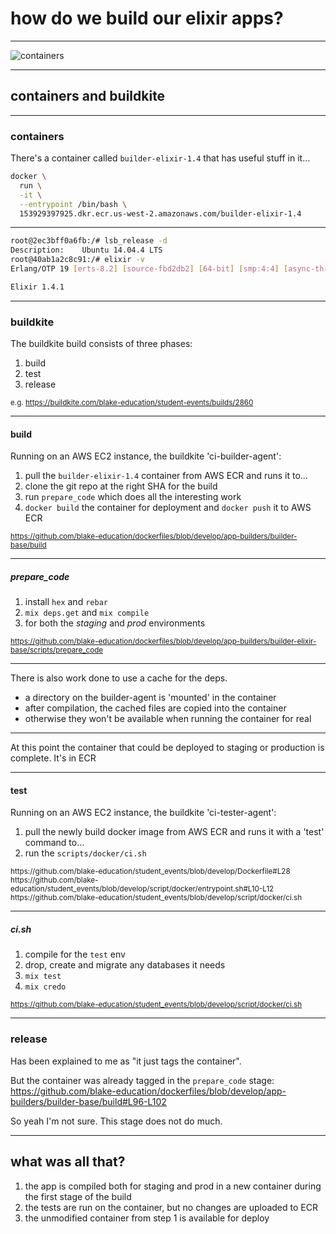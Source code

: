 # how do we build our elixir apps?

---

![containers](https://cdn.meme.am/instances/500x/63003519/sixth-sense-i-see-containers-everywhere.jpg)

---

## containers and buildkite

---

### containers

There's a container called `builder-elixir-1.4` that has useful stuff in it…

```bash
docker \
  run \
  -it \
  --entrypoint /bin/bash \
  153929397925.dkr.ecr.us-west-2.amazonaws.com/builder-elixir-1.4
```

---

```bash
root@2ec3bff0a6fb:/# lsb_release -d
Description:	Ubuntu 14.04.4 LTS
root@40ab1a2c8c91:/# elixir -v
Erlang/OTP 19 [erts-8.2] [source-fbd2db2] [64-bit] [smp:4:4] [async-threads:10] [hipe] [kernel-poll:false]

Elixir 1.4.1
```

---

### buildkite

The buildkite build consists of three phases:

1. build
2. test
3. release

<small>e.g. https://buildkite.com/blake-education/student-events/builds/2860</small>

---

#### build

Running on an AWS EC2 instance, the buildkite 'ci-builder-agent':

1. pull the `builder-elixir-1.4` container from AWS ECR and runs it to…
2. clone the git repo at the right SHA for the build
3. run `prepare_code` which does all the interesting work
4. `docker build` the container for deployment and `docker push` it to AWS ECR

<small>https://github.com/blake-education/dockerfiles/blob/develop/app-builders/builder-base/build</small>

---

##### prepare_code

1. install `hex` and `rebar`
2. `mix deps.get` and `mix compile`
3. for both the *staging* and *prod* environments

<small>https://github.com/blake-education/dockerfiles/blob/develop/app-builders/builder-elixir-base/scripts/prepare_code</small>

---

There is also work done to use a cache for the deps.

* a directory on the builder-agent is 'mounted' in the container
* after compilation, the cached files are copied into the container
* otherwise they won't be available when running the container for real

---

At this point the container that could be deployed to staging or production is complete. It's in ECR

---

#### test

Running on an AWS EC2 instance, the buildkite 'ci-tester-agent':

1. pull the newly build docker image from AWS ECR and runs it with a 'test' command to…
2. run the `scripts/docker/ci.sh`

<small>
https://github.com/blake-education/student_events/blob/develop/Dockerfile#L28
https://github.com/blake-education/student_events/blob/develop/script/docker/entrypoint.sh#L10-L12
https://github.com/blake-education/student_events/blob/develop/script/docker/ci.sh
</small>

---

##### ci.sh

1. compile for the `test` env
2. drop, create and migrate any databases it needs
3. `mix test`
4. `mix credo`

<small>https://github.com/blake-education/student_events/blob/develop/script/docker/ci.sh</small>

---

### release

Has been explained to me as "it just tags the container".

But the container was already tagged in the `prepare_code` stage: https://github.com/blake-education/dockerfiles/blob/develop/app-builders/builder-base/build#L96-L102

So yeah I'm not sure. This stage does not do much.

---

## what was all that?

1. the app is compiled both for staging and prod in a new container during the first stage of the build
2. the tests are run on the container, but no changes are uploaded to ECR
3. the unmodified container from step 1 is available for deploy

